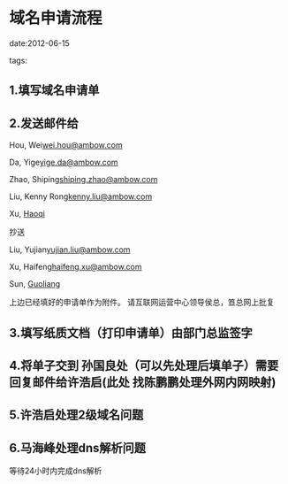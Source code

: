 # 域名申请流程

date:2012-06-15

tags:



## 1.填写域名申请单

## 2.发送邮件给

Hou, Wei<wei.hou@ambow.com>

Da, Yige<yige.da@ambow.com>

Zhao, Shiping<shiping.zhao@ambow.com>

Liu, Kenny Rong<kenny.liu@ambow.com>

Xu, [Haoqi](mailto:Haoqi%26lt;haoqi.xu@ambow.com%26gt;)

抄送

Liu, Yujian<yujian.liu@ambow.com>

Xu, Haifeng<haifeng.xu@ambow.com>

Sun, [Guoliang](mailto:Guoliang%26lt;guoliang.sun@ambow.com%26gt;)

上边已经填好的申请单作为附件。
请互联网运营中心领导侯总，笪总网上批复

## 3.填写纸质文档（打印申请单）由部门总监签字

## 4.将单子交到 孙国良处（可以先处理后填单子）需要回复邮件给许浩启(此处 找陈鹏鹏处理外网内网映射)

## 5.许浩启处理2级域名问题

## 6.马海峰处理dns解析问题

等待24小时内完成dns解析
